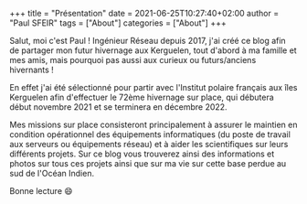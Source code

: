 +++
title = "Présentation"
date = 2021-06-25T10:27:40+02:00
author = "Paul SFEIR"
tags = ["About"]
categories = ["About"]
+++

Salut, moi c'est Paul ! Ingénieur Réseau depuis 2017, j'ai créé ce blog afin de partager mon futur hivernage aux Kerguelen, tout d'abord à ma famille et mes amis, mais pourquoi pas aussi aux curieux ou futurs/anciens hivernants !

En effet j'ai été sélectionné pour partir avec l'Institut polaire français aux îles Kerguelen afin d'effectuer le 72ème hivernage sur place, qui débutera début novembre 2021 et se terminera en décembre 2022.

Mes missions sur place consisteront principalement à assurer le maintien en condition opérationnel des équipements informatiques (du poste de travail aux serveurs ou équipements réseau) et à aider les scientifiques sur leurs différents projets. Sur ce blog vous trouverez ainsi des informations et photos sur tous ces projets ainsi que sur ma vie sur cette base perdue au sud de l'Océan Indien.

Bonne lecture :smile: 
